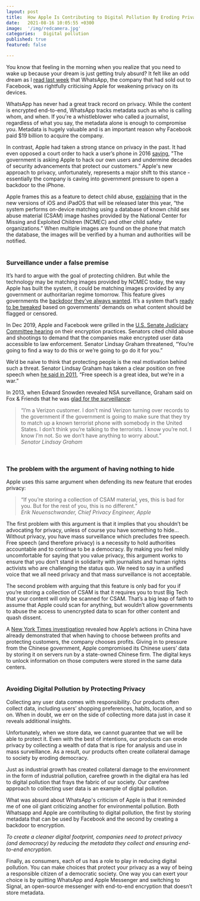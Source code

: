 ```yaml
---
layout: post
title:  How Apple Is Contributing to Digital Pollution By Eroding Privacy
date:   2021-08-16 10:05:55 +0300
image:  '/img/redcamera.jpg'
categories:   Digital pollution
published: true
featured: false

---
```

You know that feeling in the morning when you realize that you need to wake up because your dream is just getting truly absurd? It felt like an odd dream as I [read last week](https://www.bbc.com/news/technology-58124495) that WhatsApp, the company that had sold out to Facebook, was rightfully criticising Apple for weakening privacy on its devices.  

WhatsApp has never had a great track record on privacy. While the content is encrypted end-to-end, WhatsApp tracks metadata such as who is calling whom, and when. If you're a whistleblower who called a journalist, regardless of what you say, the metadata alone is enough to compromise you. Metadata is hugely valuable and is an important reason why Facebook paid $19 billion to acquire the company.  

In contrast, Apple had taken a strong stance on privacy in the past. It had even opposed a court order to hack a user’s phone in 2016 [saying](https://www.apple.com/customer-letter/), "The government is asking Apple to hack our own users and undermine decades of security advancements that protect our customers.” Apple's new approach to privacy, unfortunately, represents a major shift to this stance - essentially the company is caving into government pressure to open a backdoor to the iPhone.  

Apple frames this as a feature to detect child abuse, [explaining](https://www.apple.com/child-safety/) that in the new versions of iOS and iPadOS that will be released later this year, “the system performs on-device matching using a database of known child sex abuse material (CSAM) image hashes provided by the National Center for Missing and Exploited Children (NCMEC) and other child safety organizations.” When multiple images are found on the phone that match the database, the images will be verified by a human and authorities will be notified.  
<br>
### Surveillance under a false premise  

It’s hard to argue with the goal of protecting children. But while the technology may be matching images provided by NCMEC today, the way Apple has built the system, it could be matching images provided by any government or authoritarian regime tomorrow. This feature gives governments the [backdoor they've always wanted](https://www.reuters.com/article/us-usa-encryption-facebook/u-s-senators-threaten-facebook-apple-with-encryption-regulation-idUSKBN1YE2CK). It’s a system that’s [ready to be tweaked](https://www.eff.org/deeplinks/2021/08/apples-plan-think-different-about-encryption-opens-backdoor-your-private-life) based on governments’ demands on what content should be flagged or censored.  

In Dec 2019, Apple and Facebook were grilled in the [U.S. Senate Judiciary Committee hearing](https://www.reuters.com/article/us-usa-encryption-facebook/u-s-senators-threaten-facebook-apple-with-encryption-regulation-idUSKBN1YE2CK) on their encryption practices. Senators cited child abuse and shootings to demand that the companies make encrypted user data accessible to law enforcement. Senator Lindsay Graham threatened, “You’re going to find a way to do this or we’re going to go do it for you.”  

We’d be naive to think that protecting people is the real motivation behind such a threat. Senator Lindsay Graham has taken a clear position on free speech when [he said in 2011](https://www.cbsnews.com/news/petraeus-quran-burning-poses-security-threat-in-afghanistan/), “Free speech is a great idea, but we’re in a war.”  

In 2013, when Edward Snowden revealed NSA surveillance, Graham said on Fox & Friends that he was [glad for the surveillance](https://www.politico.com/story/2013/06/nsa-phone-tracking-092344):
>“I’m a Verizon customer. I don’t mind Verizon turning over records to the government if the government is going to make sure that they try to match up a known terrorist phone with somebody in the United States. I don’t think you’re talking to the terrorists. I know you’re not. I know I’m not. So we don’t have anything to worry about.”  
><cite> Senator Lindsay Graham</cite>  

<br>

### The problem with the argument of having nothing to hide

Apple uses this same argument when defending its new feature that erodes privacy: 
>“If you’re storing a collection of CSAM material, yes, this is bad for you. But for the rest of you, this is no different.”  
><cite> Erik Neuenschwander, Chief Privacy Engineer, Apple </cite>

The first problem with this argument is that it implies that you shouldn’t be advocating for privacy, unless of course you have something to hide… Without privacy, you have mass surveillance which precludes free speech. Free speech (and therefore privacy) is a necessity to hold authorities accountable and to continue to be a democracy. By making you feel mildly uncomfortable for saying that you value privacy, this argument works to ensure that you don’t stand in solidarity with journalists and human rights activists who are challenging the status quo. We need to say in a unified voice that we all need privacy and that mass surveillance is not acceptable.  

The second problem with arguing that this feature is only bad for you if you’re storing a collection of CSAM is that it requires you to trust Big Tech that your content will only be scanned for CSAM. That’s a big leap of faith to assume that Apple could scan for anything, but wouldn’t allow governments to abuse the access to unencrypted data to scan for other content and quash dissent.  

A [New York Times investigation](https://www.nytimes.com/2021/05/17/technology/apple-china-censorship-data.html) revealed how Apple’s actions in China have already demonstrated that when having to choose between profits and protecting customers, the company chooses profits. Giving in to pressure from the Chinese government, Apple compromised its Chinese users’ data by storing it on servers run by a state-owned Chinese firm. The digital keys to unlock information on those computers were stored in the same data centers.  
<br>
### Avoiding Digital Pollution by Protecting Privacy  
Collecting any user data comes with responsibility. Our products often collect data, including users’ shopping preferences, habits, location, and so on. When in doubt, we err on the side of collecting more data just in case it reveals additional insights.  

Unfortunately, when we store data, we cannot guarantee that we will be able to protect it. Even with the best of intentions, our products can erode privacy by collecting a wealth of data that is ripe for analysis and use in mass surveillance. As a result, our products often create collateral damage to society by eroding democracy.  

Just as industrial growth has created collateral damage to the environment in the form of industrial pollution, carefree growth in the digital era has led to digital pollution that frays the fabric of our society. Our carefree approach to collecting user data is an example of digital pollution.  

What was absurd about WhatsApp's criticism of Apple is that it reminded me of one oil giant criticizing another for environmental pollution. Both Whatsapp and Apple are contributing to digital pollution, the first by storing metadata that can be used by Facebook and the second by creating a backdoor to encryption.  

*To create a cleaner digital footprint, companies need to protect privacy (and democracy) by reducing the metadata they collect and ensuring end-to-end encryption.*  

Finally, as consumers, each of us has a role to play in reducing digital pollution. You can make choices that protect your privacy as a way of being a responsible citizen of a democratic society. One way you can exert your choice is by quitting WhatsApp and Apple Messenger and switching to Signal, an open-source messenger with end-to-end encryption that doesn’t store metadata.  


